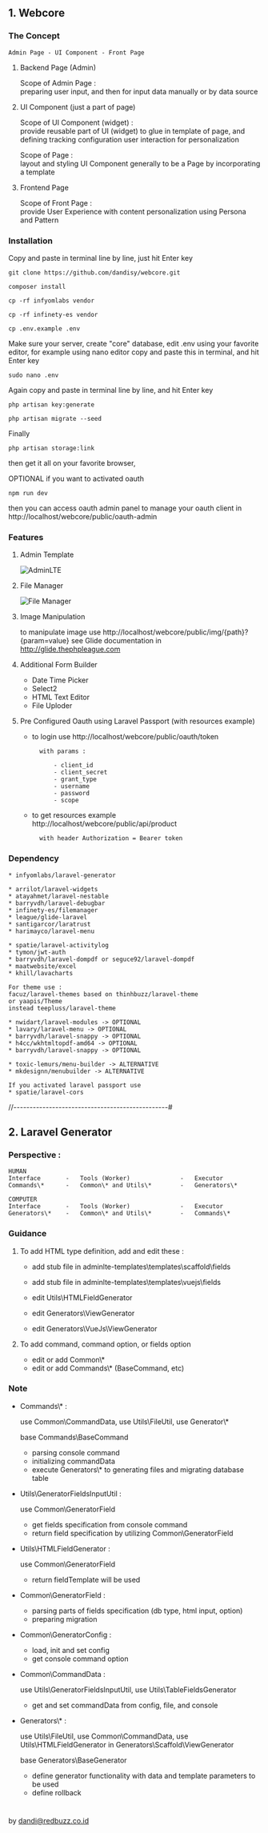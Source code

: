 ## 1. Webcore
### The Concept

    Admin Page - UI Component - Front Page

1.  Backend Page (Admin)
    
    Scope of Admin Page :    
    preparing user input, and then for input data manually or by data source
    
2. UI Component (just a part of page)

    Scope of UI Component (widget) :    
    provide reusable part of UI (widget) to glue in template of page,
    and defining tracking configuration user interaction for personalization
         
    Scope of Page :    
    layout and styling UI Component generally to be a Page by incorporating a template
    
3. Frontend Page

    Scope of Front Page :    
    provide User Experience with content personalization using Persona and Pattern

### Installation

Copy and paste in terminal line by line, just hit Enter key

    git clone https://github.com/dandisy/webcore.git

    composer install
    
    cp -rf infyomlabs vendor
    
    cp -rf infinety-es vendor

    cp .env.example .env

Make sure your server, create "core" database, edit .env using your favorite editor, 
for example using nano editor copy and paste this in terminal, and hit Enter key

    sudo nano .env

Again copy and paste in terminal line by line, and hit Enter key

    php artisan key:generate

    php artisan migrate --seed

Finally

    php artisan storage:link

then get it all on your favorite browser,

OPTIONAL if you want to activated oauth 

    npm run dev

then you can access oauth admin panel 
to manage your oauth client 
in http://localhost/webcore/public/oauth-admin

### Features

1. Admin Template

    ![AdminLTE](https://camo.githubusercontent.com/e3bbc646d6ff473da2dd6cede2c968846a6982a6/68747470733a2f2f61646d696e6c74652e696f2f41646d696e4c5445322e706e67)

2. File Manager

    ![File Manager](https://cloud.githubusercontent.com/assets/74367/15646143/77016990-265c-11e6-9ecc-d82ae2c74f71.png)

3. Image Manipulation

    to manipulate image use http://localhost/webcore/public/img/{path}?{param=value}
    see Glide documentation in http://glide.thephpleague.com

4. Additional Form Builder

    - Date Time Picker
    - Select2
    - HTML Text Editor
    - File Uploder

5. Pre Configured Oauth using Laravel Passport (with resources example)

    - to login use http://localhost/webcore/public/oauth/token

            with params :

                - client_id
                - client_secret
                - grant_type
                - username
                - password
                - scope

    - to get resources example http://localhost/webcore/public/api/product

            with header Authorization = Bearer token

### Dependency

    * infyomlabs/laravel-generator
    
    * arrilot/laravel-widgets
    * atayahmet/laravel-nestable
    * barryvdh/laravel-debugbar
    * infinety-es/filemanager
    * league/glide-laravel
    * santigarcor/laratrust
    * harimayco/laravel-menu
    
    * spatie/laravel-activitylog
    * tymon/jwt-auth
    * barryvdh/laravel-dompdf or seguce92/laravel-dompdf
    * maatwebsite/excel
    * khill/lavacharts

    For theme use :
    facuz/laravel-themes based on thinhbuzz/laravel-theme
    or yaapis/Theme
    instead teepluss/laravel-theme
    
    * nwidart/laravel-modules -> OPTIONAL
    * lavary/laravel-menu -> OPTIONAL
    * barryvdh/laravel-snappy -> OPTIONAL
    * h4cc/wkhtmltopdf-amd64 -> OPTIONAL
    * barryvdh/laravel-snappy -> OPTIONAL

    * toxic-lemurs/menu-builder -> ALTERNATIVE
    * mkdesignn/menubuilder -> ALTERNATIVE

    If you activated laravel passport use
    * spatie/laravel-cors

//------------------------------------------------#


## 2. Laravel Generator
### Perspective :

    HUMAN
    Interface       -   Tools (Worker)              -   Executor
    Commands\*      -   Common\* and Utils\*        -   Generators\* 
    
    COMPUTER
    Interface       -   Tools (Worker)              -   Executor
    Generators\*    -   Common\* and Utils\*        -   Commands\*    
    
### Guidance

1. To add HTML type definition, add and edit these :
    * add stub file in adminlte-templates\templates\scaffold\fields
    * add stub file in adminlte-templates\templates\vuejs\fields
    * edit Utils\HTMLFieldGenerator

    * edit Generators\ViewGenerator
    * edit Generators\VueJs\ViewGenerator

2. To add command, command option, or fields option
    * edit or add Common\\*
    * edit or add Commands\\* (BaseCommand, etc)
        
### Note

* Commands\\* : 
    
    use Common\CommandData, 
    use Utils\FileUtil,
    use Generator\\* 
    
    base Commands\BaseCommand

    - parsing console command
    - initializing commandData
    - execute Generators\\* to generating files and migrating database table

* Utils\GeneratorFieldsInputUtil : 
    
    use Common\GeneratorField

    - get fields specification from console command
    - return field specification by utilizing Common\GeneratorField

* Utils\HTMLFieldGenerator : 
    
    use Common\GeneratorField

    - return fieldTemplate will be used

* Common\GeneratorField : 

    - parsing parts of fields specification (db type, html input, option)
    - preparing migration

* Common\GeneratorConfig :
    
    - load, init and set config
    - get console command option

* Common\CommandData : 

    use Utils\GeneratorFieldsInputUtil,
    use Utils\TableFieldsGenerator
    
    - get and set commandData from config, file, and console

* Generators\\* : 

    use Utils\FileUtil,
    use Common\CommandData,
    use Utils\HTMLFieldGenerator in Generators\Scaffold\ViewGenerator
    
    base Generators\BaseGenerator

    - define generator functionality with data and template parameters to be used
    - define rollback


#
by dandi@redbuzz.co.id